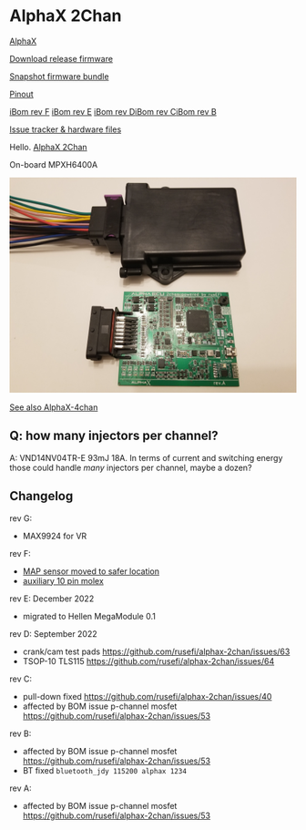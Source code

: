 # AlphaX 2Chan

[AlphaX](https://www.alphaxpr.com/)

[Download release firmware](https://github.com/rusefi/rusefi/releases/latest/download/rusefi_bundle_alphax-2chan.zip)

[Snapshot firmware bundle](https://rusefi.com/build_server/rusefi_bundle_alphax-2chan.zip)

[Pinout](https://rusefi.com/docs/pinouts/hellen/alphax-2chan/)

[iBom rev F](https://rusefi.com/docs/ibom/alphax_2ch-f-ibom.html) [iBom rev E](https://rusefi.com/docs/ibom/alphax_2ch-e-ibom.html) 
[iBom rev D](https://rusefi.com/docs/ibom/alphax_2ch-d-ibom.html)[iBom rev C](https://rusefi.com/docs/ibom/alphax_2ch-c-ibom.html)[iBom rev B](https://rusefi.com/docs/ibom/alphax_2ch-b-ibom.html)

[Issue tracker & hardware files](https://github.com/rusefi/alphax-2chan)

Hello. [AlphaX 2Chan](https://rusefi.com/build_server/rusefi_bundle_alphax-2chan.zip)

On-board MPXH6400A

![x](Hardware/Hellen/alphax-2chan-rev-a.jpg)

[See also AlphaX-4chan](AlphaX-4chan)

## Q: how many injectors per channel?

A: VND14NV04TR-E 93mJ 18A. In terms of current and switching energy those could handle _many_ injectors per channel, maybe a dozen?

## Changelog

rev G:
 - MAX9924 for VR

rev F:
 - [MAP sensor moved to safer location](https://github.com/rusefi/alphax-2chan/issues/94)
 - [auxiliary 10 pin molex](https://github.com/rusefi/alphax-2chan/issues/93)

rev E:
December 2022

- migrated to Hellen MegaModule 0.1

rev D:
September 2022

- crank/cam test pads <https://github.com/rusefi/alphax-2chan/issues/63>
- TSOP-10 TLS115 <https://github.com/rusefi/alphax-2chan/issues/64>

rev C:

- pull-down fixed <https://github.com/rusefi/alphax-2chan/issues/40>
- affected by BOM issue p-channel mosfet <https://github.com/rusefi/alphax-2chan/issues/53>

rev B:

- affected by BOM issue p-channel mosfet <https://github.com/rusefi/alphax-2chan/issues/53>
- BT fixed
``
bluetooth_jdy 115200 alphax 1234
``

rev A:

- affected by BOM issue p-channel mosfet <https://github.com/rusefi/alphax-2chan/issues/53>
